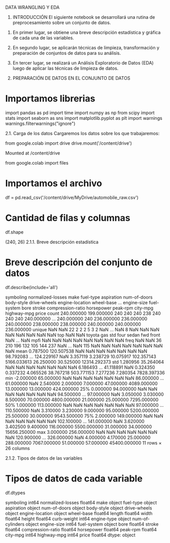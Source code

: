 DATA WRANGLING Y EDA
1. INTRODUCCIÓN
El siguiente notebook se desarrollará una rutina de preprocesamiento sobre un conjunto de datos.

1) En primer lugar, se obtiene una breve descripción estadística y gráfica de cada una de las variables.

2) En segundo lugar, se aplicarán técnicas de limpieza, transformación y preparación de conjuntos de datos para su análisis.

3) En tercer lugar, se realizará un Análisis Exploratorio de Datos (EDA) luego de aplicar las técnicas de limpieza de datos.

2. PREPARACIÓN DE DATOS EN EL CONJUNTO DE DATOS

# Importamos librerias
import pandas as pd
import time
import numpy as np
from scipy import stats
import seaborn as sns
import matplotlib.pyplot as plt
import warnings
warnings.filterwarnings("ignore")
     
2.1. Carga de los datos
Cargaremos los datos sobre los que trabajaremos:


from google.colab import drive
drive.mount('/content/drive')
     
Mounted at /content/drive

from google.colab import files
     

# Importamos el archivo
df = pd.read_csv('/content/drive/MyDrive/automobile_raw.csv')
     

# Cantidad de filas y columnas
df.shape
     
(240, 26)
2.1.1. Breve descripción estadística

# Breve descripción del conjunto de datos
df.describe(include='all')
     
symboling	normalized-losses	make	fuel-type	aspiration	num-of-doors	body-style	drive-wheels	engine-location	wheel-base	...	engine-size	fuel-system	bore	stroke	compression-ratio	horsepower	peak-rpm	city-mpg	highway-mpg	price
count	240.000000	199.000000	240	240	240	238	240	240	240	240.000000	...	240.000000	240	236.000000	236.000000	240.000000	238.000000	238.000000	240.000000	240.000000	236.000000
unique	NaN	NaN	22	2	2	2	5	3	2	NaN	...	NaN	8	NaN	NaN	NaN	NaN	NaN	NaN	NaN	NaN
top	NaN	NaN	toyota	gas	std	four	sedan	fwd	front	NaN	...	NaN	mpfi	NaN	NaN	NaN	NaN	NaN	NaN	NaN	NaN
freq	NaN	NaN	36	210	196	132	105	144	237	NaN	...	NaN	115	NaN	NaN	NaN	NaN	NaN	NaN	NaN	NaN
mean	0.787500	120.507538	NaN	NaN	NaN	NaN	NaN	NaN	NaN	98.792083	...	124.229167	NaN	3.357119	3.238729	10.075917	102.357143	5166.033613	26.250000	30.525000	12314.292373
std	1.280956	35.264064	NaN	NaN	NaN	NaN	NaN	NaN	NaN	6.186493	...	41.118891	NaN	0.324350	0.337232	4.065526	38.767218	503.771153	7.277236	7.280354	7828.397336
min	-2.000000	65.000000	NaN	NaN	NaN	NaN	NaN	NaN	NaN	86.000000	...	61.000000	NaN	2.540000	2.000000	7.000000	47.000000	4089.000000	13.000000	13.000000	424.000000
25%	0.000000	94.000000	NaN	NaN	NaN	NaN	NaN	NaN	NaN	94.500000	...	97.000000	NaN	3.050000	3.030000	8.500000	70.000000	4800.000000	21.000000	25.000000	7295.000000
50%	1.000000	113.000000	NaN	NaN	NaN	NaN	NaN	NaN	NaN	97.000000	...	110.500000	NaN	3.310000	3.230000	9.000000	95.000000	5200.000000	25.500000	30.000000	9543.500000
75%	2.000000	149.000000	NaN	NaN	NaN	NaN	NaN	NaN	NaN	102.100000	...	141.000000	NaN	3.620000	3.402500	9.400000	116.000000	5500.000000	31.000000	34.000000	15656.250000
max	3.000000	256.000000	NaN	NaN	NaN	NaN	NaN	NaN	NaN	120.900000	...	326.000000	NaN	4.000000	4.170000	25.000000	288.000000	7067.000000	51.000000	57.000000	45400.000000
11 rows × 26 columns

2.1.2. Tipos de datos de las variables

# Tipos de datos de cada variable
df.dtypes
     
symboling              int64
normalized-losses    float64
make                  object
fuel-type             object
aspiration            object
num-of-doors          object
body-style            object
drive-wheels          object
engine-location       object
wheel-base           float64
length               float64
width                float64
height               float64
curb-weight            int64
engine-type           object
num-of-cylinders      object
engine-size            int64
fuel-system           object
bore                 float64
stroke               float64
compression-ratio    float64
horsepower           float64
peak-rpm             float64
city-mpg               int64
highway-mpg            int64
price                float64
dtype: object
